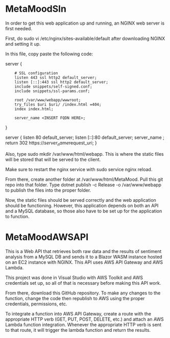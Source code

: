 # MetaMoodSln

In order to get this web application up and running, an NGINX web server is first needed.

First, do sudo vi /etc/nginx/sites-available/default after downloading NGINX and setting it up.

In this file, copy paste the following code:

server {

        # SSL configuration
        listen 443 ssl http2 default_server;
        listen [::]:443 ssl http2 default_server;
        include snippets/self-signed.conf;
        include snippets/ssl-params.conf;

        root /var/www/webapp/wwwroot;
        try_files $uri $uri/ /index.html =404;
        index index.html;

        server_name <INSERT FQDN HERE>;

}

server {
        listen 80 default_server;
        listen [::]:80 default_server;
        server_name <INSERT FQDN HERE>;
        return 302 https://$server_name$request_uri;
}
  
Also, type sudo mkdir /var/www/html/webapp. This is where the static files will be stored that will be served to the client.
  
Make sure to restart the nginx service with sudo service nginx reload. 
  
From there, create another folder at /var/www/html/MetaMood. Pull this git repo into that folder. Type dotnet publish -c Release -o /var/www/webapp to publish the files into the proper folder.

Now, the static files should be served correctly and the web application should be functioning. However, this application depends on both an API and a MySQL database, so those also have to be set up for the application to function. 
  
# MetaMoodAWSAPI
This is a Web API that retrieves both raw data and the results of sentiment analysis from a MySQL DB and sends it to a Blazor WASM instance hosted on an 
EC2 instance with NGINX. This API uses AWS API Gateway and AWS Lambda.

This project was done in Visual Studio with AWS Toolkit and AWS credentials set up, so all of that is necessary before making this API work.

From there, download this GitHub repository. To make any changes to the function, change the code then republish to AWS using the proper credentials, permissions, etc. 

To integrate a function into AWS API Gateway, create a route with the appropriate HTTP verb (GET, PUT, POST, DELETE, etc.) and attach an AWS Lambda function integration.
Whenever the appropriate HTTP verb is sent to that route, it will trigger the lambda function and return the results. 
